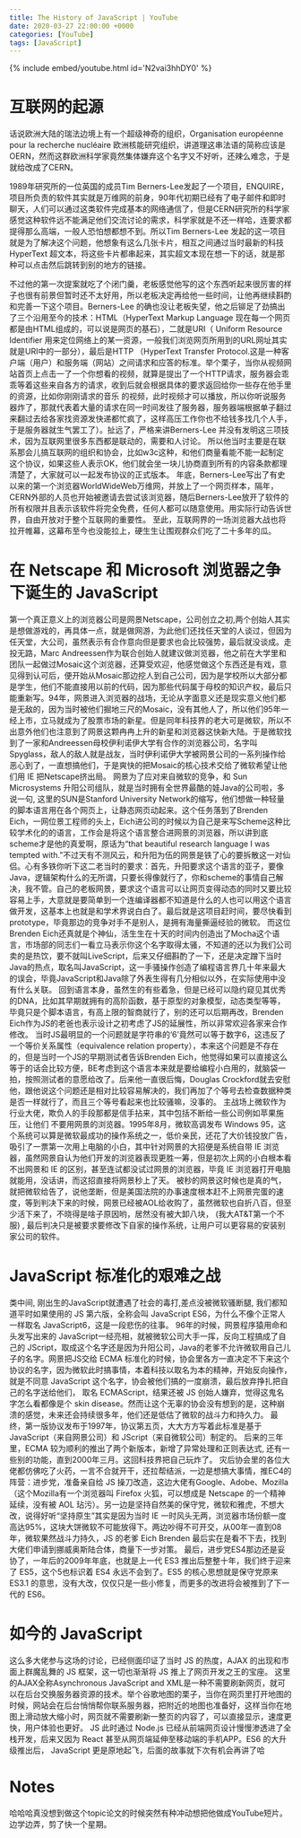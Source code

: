 ```yaml
---
title: The History of JavaScript | YouTube
date: 2020-03-27 22:00:00 +0000
categories: [YouTube]
tags: [JavaScript]
---
```


{% include embed/youtube.html id='N2vai3hhDY0' %}

# 互联网的起源

话说欧洲大陆的瑞法边境上有一个超级神奇的组织，Organisation européenne pour la recherche nucléaire 欧洲核能研究组织，讲道理这串法语的简称应该是OERN，然而这群欧洲科学家竟然集体嫌弃这个名字又不好听，还辣么难念，于是就给改成了CERN。

1989年研究所的一位英国的成员Tim Berners-Lee发起了一个项目，ENQUIRE，项目所负责的软件其实就是万维网的前身，90年代初期已经有了电子邮件和即时聊天，人们可以通过这类软件完成基本的网络通信了，但是CERN研究所的科学家感觉这种软件远不能满足他们交流讨论的需求，科学家就是不还一样哈，连要求都提得那么高端，一般人恐怕想都想不到。所以Tim Berners-Lee 发起的这一项目就是为了解决这个问题，他想象有这么几张卡片，相互之间通过当时最新的科技 HyperText 超文本，将这些卡片都串起来，其实超文本现在想一下的话，就是那种可以点击然后跳转到别的地方的链接。

不过他的第一次提案就吃了个闭门羹，老板感觉他写的这个东西听起来很厉害的样子也很有前景但暂时还不太好用，所以老板决定再给他一些时间，让他再继续斟酌和完善一下这个项目。Berners-Lee 的确也没让老板失望，他之后铆足了劲搞出了三个沿用至今的技术：HTML（HyperText Markup Language 现在每一个网页都是由HTML组成的，可以说是网页的基石），二就是URI（ Uniform Resource Identifier 用来定位网络上的某一资源，一般我们浏览网页所用到的URL网址其实就是URI中的一部分），最后是HTTP （HyperText Transfer Protocol.这是一种客户端（用户）和服务端（网站）之间请求和应答的标准。举个栗子，当你从视频网站首页上点击一了一个你想看的视频，就算是提出了一个HTTP请求，服务器会乖乖等着这些来自各方的请求，收到后就会根据具体的要求返回给你一些存在他手里的资源，比如你刚刚请求的音乐 的视频，此时视频才可以播放，所以你听说服务器炸了，那就代表着大量的请求在同一时间发往了服务器，服务器端根据单子翻过来翻过去给各家找资源发快递都忙疯了，这样高压工作你也不给钱多找几个人手，于是服务器就生气罢工了）。扯远了，严格来讲Berners-Lee 并没有发明这三项技术，因为互联网里很多东西都是联动的，需要和人讨论。
所以他当时主要是在联系那会儿搞互联网的组织和协会，比如w3c这种，和他们商量看能不能一起制定这个协议，如果这些人表示OK，他们就会坐一块儿协商直到所有的内容条款都理清楚了，大家就可以一起发布协议的正式版本。 
年底，Berners-Lee写出了有史以来的第一个浏览器WorldWideWeb万维网，并放上了一个网页样本，隔年，CERN外部的人员也开始被邀请去尝试该浏览器，随后Berners-Lee放开了软件的所有权限并且表示该软件将完全免费，任何人都可以随意使用。用实际行动告诉世界，自由开放对于整个互联网的重要性。
至此，互联网界的一场浏览器大战也将拉开帷幕，这幕布至今也没能拉上，硬生生让围观群众们吃了二十多年的瓜。

# 在 Netscape 和 Microsoft 浏览器之争下诞生的 JavaScript

第一个真正意义上的浏览器公司是网景Netscape，公司创立之初,两个创始人其实是想做游戏的，再具体一点，就是做网游，为此他们还找任天堂的人谈过，但因为任天堂，大公司，虽然表示有合作意向但是要求也会比较强势，最后就没谈成。走投无路，Marc Andreessen作为联合创始人就建议做浏览器，他之前在大学里和团队一起做过Mosaic这个浏览器，还算受欢迎，他感觉做这个东西还是有戏，意见得到认可后，便开始从Mosaic那边挖人到自己公司，因为是学校所以大部分都是学生，他们不能直接用以前的代码，因为那些代码属于母校的知识产权，最后只能重新写。94年，网景进入浏览器的战场，无论从字面意义还是现实意义他们都是无敌的，因为当时被他们掘地三尺的Mosaic，没有其他人了，所以他们95年一经上市，立马就成为了股票市场的新星。但是同年科技界的老大可是微软，所以不出意外他们也注意到了网景这颗冉冉上升的新星和浏览器这快新大陆。于是微软找到了一家和Andreessen母校伊利诺伊大学有合作的浏览器公司，名字叫Spyglass，敌人的敌人就是战友，当时伊利诺伊大学被网景公司的一系列操作给恶心到了，一直想搞他们，于是爽快的把Mosaic的核心技术交给了微软希望让他们用 IE 把Netscape挤出局。
网景为了应对来自微软的竞争，和 Sun Microsystems 升阳公司组队，就是当时拥有全世界最酷的娃Java的公司啦，多说一句, 这里的SUN是Stanford  University  Network的缩写，他们想做一种轻量的脚本语言用在各个网页上，让静态网页动起来。这个任务落到了Brenden Eich，一网位景工程师的头上，Eich进公司的时候以为自己是来写Scheme这种比较学术化的的语言，工作会是将这个语言整合进网景的浏览器，所以讲到底scheme才是他的真爱啊，原话为“that beautiful research language I was tempted with.”不过天有不测风云，和升阳为伍的网景是铁了心的要拆散这一对仙侣。心有多铁你听下这二老当时的要求：首先，升阳要求这个语言的亚子，要像Java，逻辑架构什么的无所谓，只要长得像就行了，你和scheme的事情自己解决，我不管。自己的老板网景，要求这个语言可以让网页变得动态的同时又要比较容易上手，大意就是要简单到一个连编译器都不知道是什么的人也可以用这个语言做开发，这基本上也就是和学术界说白白了。最后就是这项目赶时间，要尽快看到prototype，毕竟那边的竞争对手不是别人，是拥有海量撕逼经验的微软。
而这位Brenden Eich还真就是个神仙，活生生在十天的时间内创造出了Mocha这个语言，市场部的同志们一看立马表示你这个名字取得太骚，不知道的还以为我们公司卖的是热饮，要不就叫LiveScript，后来又仔细斟酌了一下，还是决定蹭下当时Java的热点，取名叫JavaScript，这一手骚操作创造了编程语言界几十年来最大的误会，毕竟JavaScript和Java除了外表生得有几分相似以外，在实际使用中没有什么关联。
回到语言本身，虽然生的有些着急，但是已经可以隐约窥见其优秀的DNA，比如其早期就拥有的高阶函数，基于原型的对象模型，动态类型等等，毕竟只是个脚本语言，有高上限的智商就行了，别的还可以后期再改，Brenden Eich作为JS的老爸也表示设计之初考虑了JS的延展性，所以非常欢迎各家来合作修改。
当时JS最明显的一个问题就是字符串的‘6’竟然可以等于数字6，这违反了一个等价关系属性（equivalence relation property），本来这个问题是不存在的，但是当时一个JS的早期测试者告诉Brenden Eich，他觉得如果可以直接这么等于的话会比较方便，BE考虑到这个语言本来就是要给编程小白用的，就脑袋一拍，按照测试者的意愿给改了。后来他一直很后悔，Douglas Crockford就去安慰他，跟他说这个问题还是相对比较容易解决的，我们再加了个等号去检查数据种类是否一样就行了，而且三个等号看起来也比较骚嘛，没事的。
主战场上微软作为行业大佬，欺负人的手段那都是信手拈来，其中包括不断给一些公司例如苹果施压，让他们 不要用网景的浏览器。1995年8月，微软高调发布 Windows 95，这个系统可以算是微软最成功的操作系统之一，低价亲民，还花了大价钱投放广告，吸引了一票第一次用上电脑的小白，其中针对网景的大招便是系统自带 IE 浏览器，虽然网景自认为他们开发的浏览器表现更胜一筹，但是初次上网的小白根本看不出网景和 IE 的区别，甚至连试都没试过网景的浏览器，毕竟 IE 浏览器打开电脑就能用，没话讲，而这招直接将网景秒上了天。
被秒的网景这时候也是真的气，就把微软给告了，说他垄断，但是美国法院的办事速度根本赶不上网景完蛋的速度，等到判决下来的时候，网景已经被AOL给收购了，虽然微软也自折八百，但至少活下来了，不晓得是啥子原因哟，居然没有被大卸八块， (我大AT&T第一个不服) , 最后判决只是被要求要修改下自家的操作系统，让用户可以更容易的安装别家公司的软件。

# JavaScript 标准化的艰难之战

类中间, 刚出生的JavaScript就遭遇了社会的毒打,差点没被微软骚断腿, 我们都知道平时如果使用的 JS 第六版，全称会叫 JavaScript ES6，为什么不像个正常人一样取名 JavaScript6，这是一段悲伤的往事。
96年的时候，网景程序猿用命和头发写出来的 JavaScript一经亮相，就被微软公司大手一挥，反向工程搞成了自己的 JScript，取成这个名字还是因为升阳公司，Java的老爹不允许微软用自己儿子的名字。网景把JS交给 ECMA 标准化的时候，协会里各方一直决定不下来这个协议的名字，因为微软此时搞事情，本着科技以取名为本的精神，开始反向操作，就是不同意 JavaScript 这个名字，协会被他们搞的一度崩溃，最后放弃挣扎把自己的名字送给他们， 取名 ECMAScript，结果还被 JS 创始人嫌弃，觉得这鬼名字怎么看都像是个 skin disease。然而让这个无辜的协会没有想到的是，这种崩溃的感觉，未来还会持续很多年，他们还是低估了微软的战斗力和持久力。
最终，第一版协议发布于1997年，协议第五页，大大方方写着此标准是基于 JavaScript（来自网景公司）和 JScript（来自微软公司）制定的。
后来的三年里，ECMA 较为顺利的推出了两个新版本，新增了异常处理和正则表达式,  还有一些别的功能，直到2000年三月。这回科技界把自己玩炸了。
灾后协会里的各位大佬都仿佛吃了火药，一言不合就开干，还拉帮结派，一边是想搞大事情，推EC4的阵营：进步党，准备亲自给 JS 操刀改造，这边大佬有Google、Adobe、Mozilla（这个Mozilla有一个浏览器叫 Firefox 火狐，可以想成是 Netscape 的一个精神延续，没有被 AOL 玷污）。另一边是坚持自然美的保守党，微软和雅虎，不想大改，说得好听“坚持原生”其实是因为当时 IE 一时风头无两，浏览器市场份额一度高达95%，这块大饼微软不可能放得下。两边吵得不可开交，从00年一直到08年，微软果然战斗力持久，JS 的老爹 Eich Brenden 最后实在是看不下去，找到大佬们申请到挪威奥斯陆合体，商量下一步对策。
最后，进步党ES4那边还是妥协了，一年后的2009年年底，也就是上一代 ES3 推出后整整十年，我们终于迎来了 ES5，这个5也标识着 ES4 永远不会到了。ES5 的核心思想就是保守党原来 ES3.1 的意思，没有大改，仅仅只是一些小修复，而更多的改进将会被推到了下一代的 ES6。

# 如今的 JavaScript

这么多大佬参与这场的讨论，已经侧面印证了当时 JS 的热度，AJAX 的出现和市面上群魔乱舞的 JS 框架，这一切也渐渐将 JS 推上了网页开发之王的宝座。
这里的AJAX全称Asynchronous JavaScript and XML是一种不需要刷新网页，就可以在后台交换服务器资源的技术。举个谷歌地图的栗子，当你在网页里打开地图的时候，网站会在后台悄悄帮你联系服务器，把附近的地图也准备好，这样当你在地图上滑动放大缩小时，网页就不需要刷新一整页的内容了，可以直接显示，速度更快，用户体验也更好。
 JS 此时通过 Node.js 已经从前端网页设计慢慢渗透进了全栈开发，后来又因为 React 甚至从网页端延伸至移动端的手机APP。ES6 的大升级推出后， JavaScript 更是原地起飞，后面的故事就下次有机会再讲了哈

# Notes
哈哈哈真没想到做这个topic论文的时候突然有种冲动想把他做成YouTube短片。边学边弄，剪了快一个星期。
